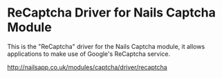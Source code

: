 # ReCaptcha Driver for Nails Captcha Module

This is the "ReCaptcha" driver for the Nails Captcha module, it allows applications to make use of Google's ReCaptcha service.

http://nailsapp.co.uk/modules/captcha/driver/recaptcha
